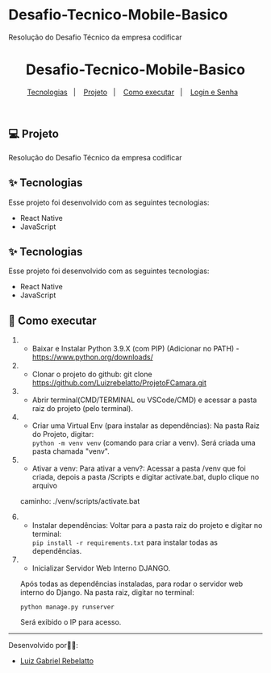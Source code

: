 # Desafio-Tecnico-Mobile-Basico
Resolução do Desafio Técnico da empresa codificar

<h1 align="center">Desafio-Tecnico-Mobile-Basico</h1>

<p align="center">
  <a href="#-tecnologias">Tecnologias</a>&nbsp;&nbsp;&nbsp;|&nbsp;&nbsp;&nbsp;
  <a href="#-projeto">Projeto</a>&nbsp;&nbsp;&nbsp;|&nbsp;&nbsp;&nbsp;
  <a href="#-como-executar">Como executar</a>&nbsp;&nbsp;&nbsp;|&nbsp;&nbsp;&nbsp;
  <a href="#-login-e-senha">Login e Senha</a>&nbsp;&nbsp;&nbsp;
</p>

<br>

## 💻 Projeto

Resolução do Desafio Técnico da empresa codificar


## ✨ Tecnologias

Esse projeto foi desenvolvido com as seguintes tecnologias:

- React Native
- JavaScript

## ✨ Tecnologias

Esse projeto foi desenvolvido com as seguintes tecnologias:

- React Native
- JavaScript




## 🚀 Como executar

1) - Baixar e Instalar Python 3.9.X (com PIP) (Adicionar no PATH) - https://www.python.org/downloads/

2) - Clonar o projeto do github:
    git clone https://github.com/Luizrebelatto/ProjetoFCamara.git

3) - Abrir terminal(CMD/TERMINAL ou VSCode/CMD) e acessar a pasta raiz do projeto (pelo terminal).


4) - Criar uma Virtual Env (para instalar as dependências):
      Na pasta Raiz do Projeto, digitar:
    <br>`python -m venv venv` (comando para criar a venv).
    Será criada uma pasta chamada "venv".

5) - Ativar a venv:
    Para ativar a venv?:
    Acessar a pasta /venv que foi criada, depois a pasta /Scripts e digitar activate.bat, duplo clique no arquivo

    caminho: ./venv/scripts/activate.bat

6) - Instalar dependências:
    Voltar para a pasta raiz do projeto e digitar no terminal:
    <br>`pip install -r requirements.txt` para instalar todas as dependências.

7) - Inicializar Servidor Web Interno DJANGO.

    Após todas as dependências instaladas, para rodar o servidor web interno do Django. 
    Na pasta raiz, digitar no terminal:<br>
    
    `python manage.py runserver`
       

    Será exibido o IP para acesso.
    

---

Desenvolvido por👋🏻:
- [Luiz Gabriel Rebelatto](https://www.linkedin.com/in/luiz-gabriel-rebelatto-bianchi-67097413b/)


